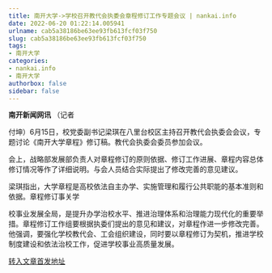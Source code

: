 ```yaml
---
title: 南开大学->学校召开教代会执委会章程修订工作专题会议 | nankai.info
date: 2022-06-20 01:22:14.005941
urlname: cab5a38186be63ee93fb613fcf03f750
slug: cab5a38186be63ee93fb613fcf03f750
tags: 
- 南开大学
categories:
- nankai.info
- 南开大学
authorbox: false
sidebar: false
---
```

**南开新闻网讯** （记者

付坤）6月15日，校党委副书记梁琪在八里台校区主持召开教代会执委会会议，专题讨论《南开大学章程》修订稿。教代会执委会委员参加会议。

会上，战略部发展部负责人对章程修订的原则依据、修订工作进展、章程内容总体修订情况等作了详细说明。与会人员结合实际提出了修改完善的意见建议。

梁琪指出，大学章程是高校依法自主办学、实施管理和履行公共职能的基本准则和依据。章程修订事关学
<!--more-->
校事业发展全局，是提升办学治校水平、推进治理体系和治理能力现代化的重要举措。章程修订工作组要根据执委们提出的意见和建议，对章程作进一步修改完善。他强调，要强化学校教代会、工会组织建设，同时要以章程修订为契机，推进学校制度建设和依法治校工作，促进学校事业高质量发展。



[转入文章首发地址](http://news.nankai.edu.cn/ywsd/system/2022/06/16/030051715.shtml)